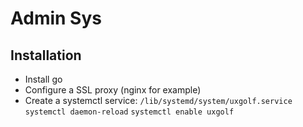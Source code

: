 # Admin Sys

## Installation

- Install go
- Configure a SSL proxy (nginx for example)
- Create a systemctl service: `/lib/systemd/system/uxgolf.service` `systemctl daemon-reload` `systemctl enable uxgolf`
